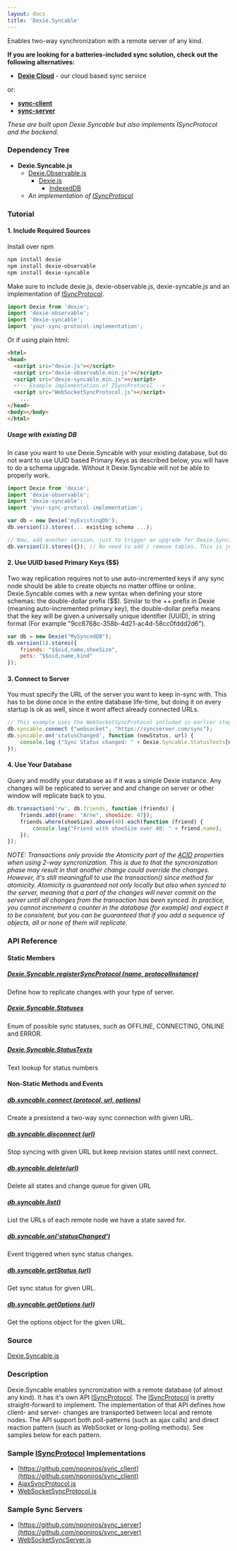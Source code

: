 ```yaml
---
layout: docs
title: 'Dexie.Syncable'
---
```


Enables two-way synchronization with a remote server of any kind.

**If you are looking for a batteries-included sync solution, check out the following alternatives:**

* **[Dexie Cloud](/cloud)** - our cloud based sync service 

or:

* **[sync-client](https://www.npmjs.com/package/sync-client)**
* **[sync-server](https://www.npmjs.com/package/sync-server)**

*These are built upon Dexie.Syncable but also implements ISyncProtocol and the backend.*

### Dependency Tree

 * **Dexie.Syncable.js**
   * [Dexie.Observable.js](/docs/Observable/Dexie.Observable.js)
     * [Dexie.js](/docs/Dexie/Dexie.js)
       * [IndexedDB](https://developer.mozilla.org/en-US/docs/Web/API/IndexedDB_API)
   * _An implementation of [ISyncProtocol](/docs/Syncable/Dexie.Syncable.ISyncProtocol)_

### Tutorial

#### 1. Include Required Sources

Install over npm

```bash
npm install dexie
npm install dexie-observable
npm install dexie-syncable
```
Make sure to include dexie.js, dexie-observable.js, dexie-syncable.js and an implementation of [ISyncProtocol](/docs/Syncable/Dexie.Syncable.ISyncProtocol).

```javascript
import Dexie from 'dexie';
import 'dexie-observable';
import 'dexie-syncable';
import 'your-sync-protocol-implementation';
```

Or if using plain html:

```html
<html>
<head>
  <script src="dexie.js"></script>
  <script src="dexie-observable.min.js"></script>
  <script src="dexie-syncable.min.js"></script>
  <!-- Example implementation of ISyncProtocol -->
  <script src="WebSocketSyncProtocol.js"></script>
    ...
</head>
<body></body>
</html>
```

##### Usage with existing DB

In case you want to use Dexie.Syncable with your existing database, but do not want to use UUID based Primary Keys as described below, you will have to do a schema upgrade. Without it Dexie.Syncable will not be able to properly work.

```javascript
import Dexie from 'dexie';
import 'dexie-observable';
import 'dexie-syncable';
import 'your-sync-protocol-implementation';

var db = new Dexie('myExistingDb');
db.version(1).stores(... existing schema ...);

// Now, add another version, just to trigger an upgrade for Dexie.Syncable
db.version(2).stores({}); // No need to add / remove tables. This is just to allow the addon to install its tables.
```

#### 2. Use UUID based Primary Keys ($$)

Two way replication requires not to use auto-incremented keys if any sync node should be able to create objects no matter offline or online. Dexie.Syncable comes with a new syntax when defining your store schemas: the double-dollar prefix ($$). Similar to the ++ prefix in Dexie (meaning auto-incremented primary key), the double-dollar prefix means that the key will be given a universally unique identifier (UUID), in string format (For example "9cc6768c-358b-4d21-ac4d-58cc0fddd2d6").

```javascript
var db = new Dexie("MySyncedDB");
db.version(1).stores({
    friends: "$$oid,name,shoeSize",
    pets: "$$oid,name,kind"
});
```

#### 3. Connect to Server

You must specify the URL of the server you want to keep in-sync with. This has to be done once in the entire database life-time, but doing it on every startup is ok as well, since it wont affect already connected URLs.

```javascript
// This example uses the WebSocketSyncProtocol included in earlier steps.
db.syncable.connect ("websocket", "https://syncserver.com/sync");
db.syncable.on('statusChanged', function (newStatus, url) {
    console.log ("Sync Status changed: " + Dexie.Syncable.StatusTexts[newStatus]);
});
```

#### 4. Use Your Database

Query and modify your database as if it was a simple Dexie instance. Any changes will be replicated to server and and change on server or other window will replicate back to you.

```javascript
db.transaction('rw', db.friends, function (friends) {
    friends.add({name: "Arne", shoeSize: 47});
    friends.where(shoeSize).above(40).each(function (friend) {
        console.log("Friend with shoeSize over 40: " + friend.name);
    });
});
```

_NOTE: Transactions only provide the Atomicity part of the [ACID](http://en.wikipedia.org/wiki/ACID) properties when using 2-way syncronization. This is due to that the syncronization phase may result in that another change could override the changes. However, it's still meaningfull to use the transaction() since method for atomicity. Atomicity is guaranteed not only locally but also when synced to the server, meaning that a part of the changes will never commit on the server until all changes from the transaction has been synced. In practice, you cannot increment a counter in the database (for example) and expect it to be consistent, but you can be guaranteed that if you add a sequence of objects, all or none of them will replicate._

### API Reference

#### Static Members

##### [Dexie.Syncable.registerSyncProtocol (name, protocolInstance)](/docs/Syncable/Dexie.Syncable.registerSyncProtocol())
Define how to replicate changes with your type of server.

##### [Dexie.Syncable.Statuses](/docs/Syncable/Dexie.Syncable.Statuses)
Enum of possible sync statuses, such as OFFLINE, CONNECTING, ONLINE and ERROR.

##### [Dexie.Syncable.StatusTexts](/docs/Syncable/Dexie.Syncable.StatusTexts)
Text lookup for status numbers

#### Non-Static Methods and Events

##### [db.syncable.connect (protocol, url, options)](/docs/Syncable/db.syncable.connect())
Create a presistend a two-way sync connection with given URL.

##### [db.syncable.disconnect (url)](/docs/Syncable/db.syncable.disconnect())
Stop syncing with given URL but keep revision states until next connect.

##### [db.syncable.delete(url)](/docs/Syncable/db.syncable.delete())
Delete all states and change queue for given URL

##### [db.syncable.list()](/docs/Syncable/db.syncable.list())
List the URLs of each remote node we have a state saved for.

##### [db.syncable.on('statusChanged')](/docs/Syncable/db.syncable.on('statusChanged'))
Event triggered when sync status changes.

##### [db.syncable.getStatus (url)](/docs/Syncable/db.syncable.getStatus())
Get sync status for given URL.

##### [db.syncable.getOptions (url)](/docs/Syncable/db.syncable.getOptions())

Get the options object for the given URL.

### Source

[Dexie.Syncable.js](https://github.com/dfahlander/Dexie.js/blob/master/addons/Dexie.Syncable/src/Dexie.Syncable.js)

### Description

Dexie.Syncable enables syncronization with a remote database (of almost any kind). It has it's own API [ISyncProtocol](/docs/Syncable/Dexie.Syncable.ISyncProtocol). The [ISyncProtocol](/docs/Syncable/Dexie.Syncable.ISyncProtocol) is pretty straight-forward to implement. The implementation of that API defines how client- and server- changes are transported between local and remote nodes. The API support both poll-patterns (such as ajax calls) and direct reaction pattern (such as WebSocket or long-polling methods). See samples below for each pattern.

### Sample [ISyncProtocol](/docs/Syncable/Dexie.Syncable.ISyncProtocol) Implementations
 * [https://github.com/nponiros/sync_client](https://github.com/nponiros/sync_client)
 * [AjaxSyncProtocol.js](https://github.com/dfahlander/Dexie.js/blob/master/samples/remote-sync/ajax/AjaxSyncProtocol.js)
 * [WebSocketSyncProtocol.js](https://github.com/dfahlander/Dexie.js/blob/master/samples/remote-sync/websocket/WebSocketSyncProtocol.js)

### Sample Sync Servers
 * [https://github.com/nponiros/sync_server](https://github.com/nponiros/sync_server)
 * [WebSocketSyncServer.js](https://github.com/dfahlander/Dexie.js/blob/master/samples/remote-sync/websocket/WebSocketSyncServer.js)

